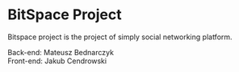 # BitSpace Project
Bitspace project is the project of simply social networking platform.

Back-end: Mateusz Bednarczyk <br>
Front-end: Jakub Cendrowski

